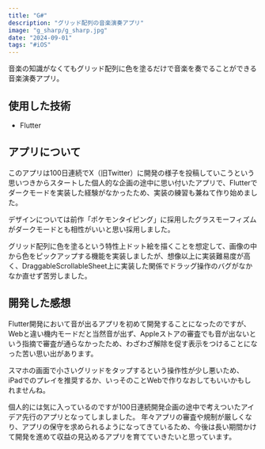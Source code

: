 ```yaml
---
title: "G#"
description: "グリッド配列の音楽演奏アプリ"
image: "g_sharp/g_sharp.jpg"
date: "2024-09-01"
tags: "#iOS"
---
```


音楽の知識がなくてもグリッド配列に色を塗るだけで音楽を奏でることができる音楽演奏アプリ。

## 使用した技術

- Flutter

## アプリについて

このアプリは100日連続でX（旧Twitter）に開発の様子を投稿していこうという思いつきからスタートした個人的な企画の途中に思い付いたアプリで、Flutterでダークモードを実装した経験がなかったため、実装の練習も兼ねて作り始めました。

デザインについては前作「ポケモンタイピング」に採用したグラスモーフィズムがダークモードとも相性がいいと思い採用しました。

グリッド配列に色を塗るという特性上ドット絵を描くことを想定して、画像の中から色をピックアップする機能を実装しましたが、想像以上に実装難易度が高く、DraggableScrollableSheet上に実装した関係でドラッグ操作のバグがなかなか直せず苦労しました。

## 開発した感想

Flutter開発において音が出るアプリを初めて開発することになったのですが、Webと違い機内モードだと当然音が出ず、Appleストアの審査でも音が出ないという指摘で審査が通らなかったため、わざわざ解除を促す表示をつけることになった苦い思い出があります。

スマホの画面で小さいグリッドをタップするという操作性が少し悪いため、iPadでのプレイを推奨するか、いっそのことWebで作りなおしてもいいかもしれませんね。

個人的には気に入っているのですが100日連続開発企画の途中で考えついたアイデア先行のアプリとなってしましました。
年々アプリの審査や規制が厳しくなり、アプリの保守を求められるようになってきているため、今後は長い期間かけて開発を進めて収益の見込めるアプリを育てていきたいと思っています。
